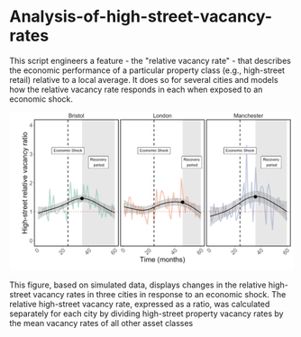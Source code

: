 # Analysis-of-high-street-vacancy-rates
This script engineers a feature - the "relative vacancy rate" - that describes the economic performance of a particular property class (e.g., high-street retail) relative to a local average. It does so for several cities and models how the relative vacancy rate responds in each when exposed to an economic shock.

![Final Plot](final_plot.png)

This figure, based on simulated data, displays changes in the relative high-street vacancy rates in three cities in response to an economic shock. The relative high-street vacancy rate, expressed as a ratio, was calculated separately for each city by dividing high-street property vacancy rates by the mean vacancy rates of all other asset classes
